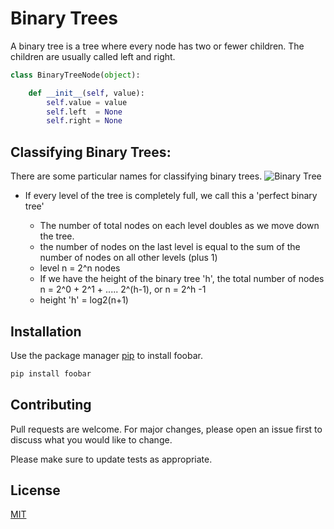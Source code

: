 # Binary Trees 
A binary tree is a tree where every node has two or fewer children. The children are usually called left and right.

```python
class BinaryTreeNode(object):

    def __init__(self, value):
        self.value = value
        self.left  = None
        self.right = None
```

## Classifying Binary Trees:
There are some particular names for classifying binary trees.
![Binary Tree](https://lh3.googleusercontent.com/proxy/1Zqci1UXnZRWKmOzxuzjEJcnuVILrmMdiERmm_mKaByD00XPyTslY6plmdZ4hujQ5RNKDQKIN1UVBmCRVCdRjV1whzuF20cHXHY-TZ4XTaEgHIzH00DBUN5vcA)

* If every level of the tree is completely full, we call this a 'perfect binary tree'

   * The number of total nodes on each level doubles as we move down the tree.
   * the number of nodes on the last level is equal to the sum of the number of nodes on all other levels (plus 1)
   * level n = 2^n nodes 
   * If we have the height of the binary tree 'h', the total number of nodes n = 2^0 + 2^1 + ..... 2^(h-1), or n = 2^h -1
   * height 'h' = log2(n+1)

## Installation

Use the package manager [pip](https://pip.pypa.io/en/stable/) to install foobar.

```bash
pip install foobar
```

## Contributing
Pull requests are welcome. For major changes, please open an issue first to discuss what you would like to change.

Please make sure to update tests as appropriate.

## License
[MIT](https://choosealicense.com/licenses/mit/)
